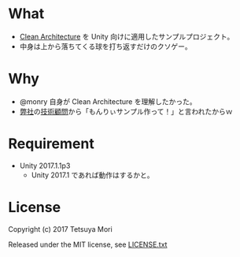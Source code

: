 # What

* [Clean Architecture](https://8thlight.com/blog/uncle-bob/2012/08/13/the-clean-architecture.html) を Unity 向けに適用したサンプルプロジェクト。
* 中身は上から落ちてくる球を打ち返すだけのクソゲー。

# Why

* @monry 自身が Clean Architecture を理解したかった。
* [弊社](https://www.kidsstar.co.jp)の[技術顧問](https://github.com/ppworks)から「もんりぃサンプル作って！」と言われたからｗ

# Requirement

* Unity 2017.1.1p3
  * Unity 2017.1 であれば動作はするかと。

# License

Copyright (c) 2017 Tetsuya Mori

Released under the MIT license, see [LICENSE.txt](LICENSE.txt)
